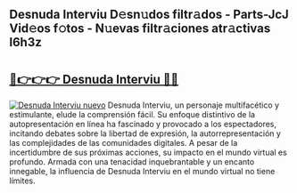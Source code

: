 ## Desnuda Interviu D𝚎sn𝚞dos filtr𝚊dos - Parts-JcJ Vid𝚎os f𝚘tos - N𝚞evas filtr𝚊ciones atr𝚊ctivas l6h3z

# <h2><a href="http://mbbgvm.tromn.icu/?c=Desnuda+Interviu">🔗👉👉👉 Desnuda Interviu 🔗🔗</a></h2>

[![Desnuda Interviu nuevo](https://i.imgur.com/pEAQMta.gif)](http://mbbgvm.tromn.icu/?c=Desnuda+Interviu)
Desnuda Interviu, un personaje multifacético y estimulante, elude la comprensión fácil. Su enfoque distintivo de la autopresentación en línea ha fascinado y provocado a los espectadores, incitando debates sobre la libertad de expresión, la autorrepresentación y las complejidades de las comunidades digitales. A pesar de la incertidumbre de sus próximas acciones, su impacto en el mundo virtual es profundo. Armada con una tenacidad inquebrantable y un encanto innegable, la influencia de Desnuda Interviu en el mundo virtual no tiene límites.
